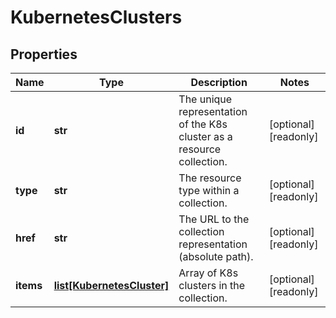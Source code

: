 # KubernetesClusters

## Properties
| Name | Type | Description | Notes |
| ------------ | ------------- | ------------- | ------------- |
| **id** | **str** | The unique representation of the K8s cluster as a resource collection. | [optional] [readonly]  |
| **type** | **str** | The resource type within a collection. | [optional] [readonly]  |
| **href** | **str** | The URL to the collection representation (absolute path). | [optional] [readonly]  |
| **items** | [**list[KubernetesCluster]**](KubernetesCluster.md) | Array of K8s clusters in the collection. | [optional] [readonly]  |


